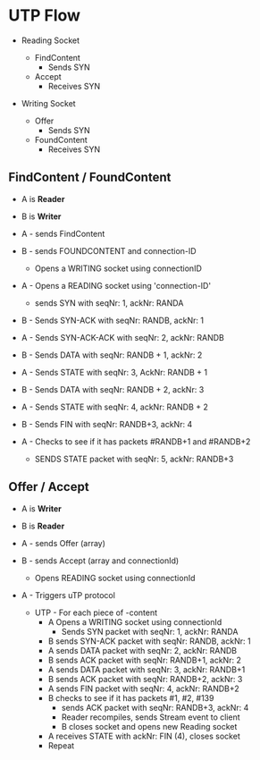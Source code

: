 # UTP Flow

- Reading Socket

  - FindContent
    - Sends SYN
  - Accept
    - Receives SYN

- Writing Socket
  - Offer
    - Sends SYN
  - FoundContent
    - Receives SYN

## FindContent / FoundContent

- A is **Reader**
- B is **Writer**

- A - sends FindContent
- B - sends FOUNDCONTENT and connection-ID
  - Opens a WRITING socket using connectionID
- A - Opens a READING socket using 'connection-ID'
  - sends SYN with seqNr: 1, ackNr: RANDA
- B - Sends SYN-ACK with seqNr: RANDB, ackNr: 1
- A - Sends SYN-ACK-ACK with seqNr: 2, ackNr: RANDB
- B - Sends DATA with seqNr: RANDB + 1, ackNr: 2
- A - Sends STATE with seqNr: 3, AckNr: RANDB + 1
- B - Sends DATA with seqNr: RANDB + 2, ackNr: 3
- A - Sends STATE with seqNr: 4, ackNr: RANDB + 2
- B - Sends FIN with seqNr: RANDB+3, ackNr: 4
- A - Checks to see if it has packets #RANDB+1 and #RANDB+2
  - SENDS STATE packet with seqNr: 5, ackNr: RANDB+3

## Offer / Accept

- A is **Writer**
- B is **Reader**

- A - sends Offer (array)
- B - sends Accept (array and connectionId)
  - Opens READING socket using connectionId
- A - Triggers uTP protocol

  - UTP - For each piece of -content
    - A Opens a WRITING socket using connectionId
      - Sends SYN packet with seqNr: 1, ackNr: RANDA
    - B sends SYN-ACK packet with seqNr: RANDB, ackNr: 1
    - A sends DATA packet with seqNr: 2, ackNr: RANDB
    - B sends ACK packet with seqNr: RANDB+1, ackNr: 2
    - A sends DATA packet with seqNr: 3, ackNr: RANDB+1
    - B sends ACK packet with seqNr: RANDB+2, ackNr: 3
    - A sends FIN packet with seqNr: 4, ackNr: RANDB+2
    - B checks to see if it has packets #1, #2, #139
      - sends ACK packet with seqNr: RANDB+3, ackNr: 4
      - Reader recompiles, sends Stream event to client
      - B closes socket and opens new Reading socket
    - A receives STATE with ackNr: FIN (4), closes socket
    - Repeat

